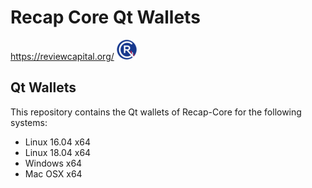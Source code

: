 Recap Core Qt Wallets
===========================

https://reviewcapital.org/  ![](share/recap32.png)


Qt Wallets
-------------

This repository contains the Qt wallets of Recap-Core for the following systems:

- Linux 16.04 x64
- Linux 18.04 x64
- Windows x64
- Mac OSX x64
